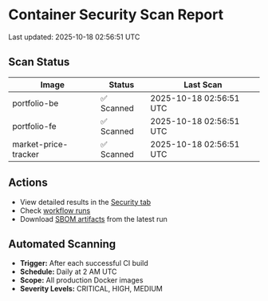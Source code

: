 # Container Security Scan Report

Last updated: 2025-10-18 02:56:51 UTC

## Scan Status

| Image | Status | Last Scan |
|-------|--------|-----------|
| portfolio-be | ✅ Scanned | 2025-10-18 02:56:51 UTC |
| portfolio-fe | ✅ Scanned | 2025-10-18 02:56:51 UTC |
| market-price-tracker | ✅ Scanned | 2025-10-18 02:56:51 UTC |

## Actions

- View detailed results in the [Security tab](https://github.com/ktenman/portfolio/security/code-scanning)
- Check [workflow runs](https://github.com/ktenman/portfolio/actions/workflows/trivy-scan.yml)
- Download [SBOM artifacts](https://github.com/ktenman/portfolio/actions/workflows/trivy-scan.yml) from the latest run

## Automated Scanning

- **Trigger:** After each successful CI build
- **Schedule:** Daily at 2 AM UTC
- **Scope:** All production Docker images
- **Severity Levels:** CRITICAL, HIGH, MEDIUM

